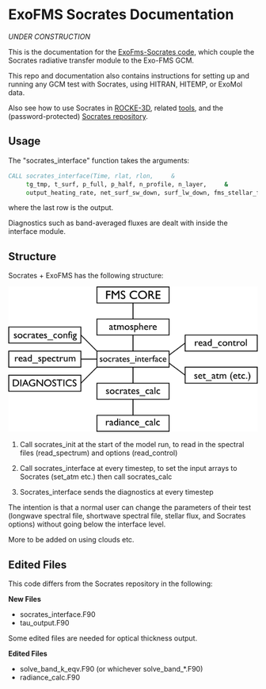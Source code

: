 # ExoFMS Socrates Documentation

*UNDER CONSTRUCTION*

This is the documentation for the [ExoFms-Socrates code](https://github.com/mark-hammond/ExoFMS-Socrates), which couple the Socrates radiative transfer module to the Exo-FMS GCM.

This repo and documentation also contains instructions for setting up and running any GCM test with Socrates, using HITRAN, HITEMP, or ExoMol data.

Also see how to use Socrates in [ROCKE-3D](https://simplex.giss.nasa.gov/gcm/ROCKE-3D/UserGuidetoSOCRATES_PlanetRadiation_inROCKE3D.html), related [tools](https://github.com/DavidSAmundsen/socrates_tools), and the (password-protected) [Socrates repository](https://code.metoffice.gov.uk/trac/socrates).



## Usage

The "socrates_interface" function takes the arguments:

```fortran
CALL socrates_interface(Time, rlat, rlon,     &
     tg_tmp, t_surf, p_full, p_half, n_profile, n_layer,     &
     output_heating_rate, net_surf_sw_down, surf_lw_down, fms_stellar_flux )
```

where the last row is the output.

Diagnostics such as band-averaged fluxes are dealt with inside the interface module.

## Structure

Socrates + ExoFMS has the following structure:

![socrates](soc_diag.png)

1. Call socrates_init at the start of the model run, to read in the spectral files (read_spectrum) and options (read_control)

2. Call socrates_interface at every timestep, to set the input arrays to Socrates (set_atm etc.) then call socrates_calc

3. Socrates_interface sends the diagnostics at every timestep

The intention is that a normal user can change the parameters of their test (longwave spectral file, shortwave spectral file, stellar flux, and Socrates options) without going below the interface level.

More to be added on using clouds etc.


## Edited Files

This code differs from the Socrates repository in the following:

**New Files**
* socrates_interface.F90
* tau_output.F90

Some edited files are needed for optical thickness output.

**Edited Files**
* solve_band_k_eqv.F90 (or whichever solve_band_*.F90)
* radiance_calc.F90
